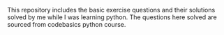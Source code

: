 This repository includes the basic exercise questions and their solutions solved by me while I was learning python.
The questions here solved are sourced from codebasics python course.
